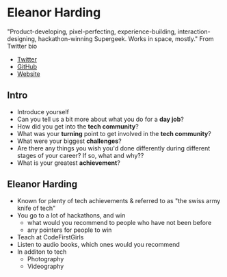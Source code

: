 # Eleanor Harding

"Product-developing, pixel-perfecting, experience-building, interaction-designing, hackathon-winning Supergeek. Works in space, mostly." From Twitter bio

* [Twitter](https://twitter.com/tweetanor)
* [GitHub](https://github.com/eleanorharding)
* [Website](http://eleanorharding.info)

## Intro

* Introduce yourself
* Can you tell us a bit more about what you do for a **day job**?
* How did you get into the **tech community**?
* What was your **turning** point to get involved in the **tech community**?
* What were your biggest **challenges**?
* Are there any things you wish you'd done differently during different stages of your career? If so, what and why??
* What is your greatest **achievement**?

## Eleanor Harding

* Known for plenty of tech achievements & referred to as "the swiss army knife of tech"
* You go to a lot of hackathons, and win
    * what would you recommend to people who have not been before
    * any pointers for people to win
* Teach at CodeFirstGirls
* Listen to audio books, which ones would you recommend
* In additon to tech
    * Photography
    * Videography

